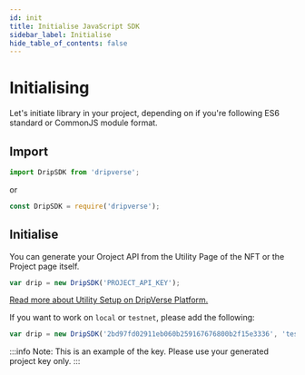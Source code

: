 ```yaml
---
id: init
title: Initialise JavaScript SDK
sidebar_label: Initialise
hide_table_of_contents: false
---
```


# Initialising
Let's initiate library in your project, depending on if you're following ES6 standard or CommonJS module format.

## Import

```js
import DripSDK from 'dripverse';
```
or
```js
const DripSDK = require('dripverse');
```

## Initialise

You can generate your Oroject API from the Utility Page of the NFT or the Project page itself.
```js
var drip = new DripSDK('PROJECT_API_KEY');
```
[Read more about Utility Setup on DripVerse Platform.](../../concepts/utility/gatekeeper/setup.md)

If you want to work on `local` or `testnet`, please add the following:
```js
var drip = new DripSDK('2bd97fd02911eb060b259167676800b2f15e3336', 'testnet');
```
:::info
Note: This is an example of the key. Please use your generated project key only.
:::

